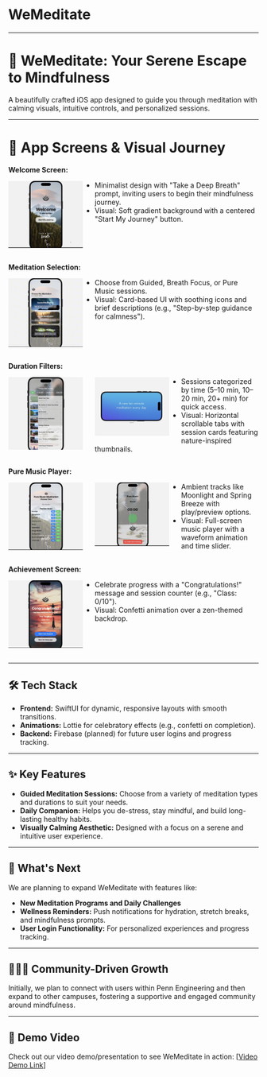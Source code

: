 # WeMeditate

---


# 📱 WeMeditate: Your Serene Escape to Mindfulness

A beautifully crafted iOS app designed to guide you through meditation with calming visuals, intuitive controls, and personalized sessions.

---
# 🌿 App Screens & Visual Journey

**Welcome Screen:**

<img src="/welcome.png" alt="Welcome picture" style="width: 150px; height: auto; float: left; margin: 0 1.5rem 1rem 0;" />

* Minimalist design with "Take a Deep Breath" prompt, inviting users to begin their mindfulness journey.
* Visual: Soft gradient background with a centered "Start My Journey" button.

<div style="clear: both;"></div>

**Meditation Selection:**

<img src="/selection1.png" alt="Selection1 picture" style="width: 150px; height: auto; float: left; margin: 0 1.5rem 1rem 0;" />

* Choose from Guided, Breath Focus, or Pure Music sessions.
* Visual: Card-based UI with soothing icons and brief descriptions (e.g., "Step-by-step guidance for calmness").

<div style="clear: both;"></div>

**Duration Filters:**

<img src="/selection2.png" alt="Selection2 picture" style="width: 150px; height: auto; float: left; margin: 0 1.5rem 1rem 0;" />
<img src="/selection3.png" alt="Selection3 picture" style="width: 150px; height: auto; float: left; margin: 0 1.5rem 1rem 0;" />

* Sessions categorized by time (5–10 min, 10–20 min, 20+ min) for quick access.
* Visual: Horizontal scrollable tabs with session cards featuring nature-inspired thumbnails.

<div style="clear: both;"></div>

**Pure Music Player:**

<img src="/Player1.png" alt="player1 picture" style="width: 150px; height: auto; float: left; margin: 0 1.5rem 1rem 0;" />
<img src="/Player2.png" alt="player2 picture" style="width: 150px; height: auto; float: left; margin: 0 1.5rem 1rem 0;" />

* Ambient tracks like Moonlight and Spring Breeze with play/preview options.
* Visual: Full-screen music player with a waveform animation and time slider.

<div style="clear: both;"></div>

**Achievement Screen:**

<img src="/achievement.png" alt="Profile picture" style="width: 150px; height: autox; float: left; margin: 0 1.5rem 1rem 0;" />

* Celebrate progress with a "Congratulations!" message and session counter (e.g., "Class: 0/10").
* Visual: Confetti animation over a zen-themed backdrop.

<div style="clear: both;"></div>

---

## 🛠️ Tech Stack

- **Frontend:** SwiftUI for dynamic, responsive layouts with smooth transitions.
- **Animations:** Lottie for celebratory effects (e.g., confetti on completion).
- **Backend:** Firebase (planned) for future user logins and progress tracking.

---

## ✨ Key Features

- **Guided Meditation Sessions:** Choose from a variety of meditation types and durations to suit your needs.
- **Daily Companion:** Helps you de-stress, stay mindful, and build long-lasting healthy habits.
- **Visually Calming Aesthetic:** Designed with a focus on a serene and intuitive user experience.

---

## 🚀 What's Next

We are planning to expand WeMeditate with features like:

- **New Meditation Programs and Daily Challenges**
- **Wellness Reminders:**  Push notifications for hydration, stretch breaks, and mindfulness prompts.
- **User Login Functionality:** For personalized experiences and progress tracking.

---

## 🧑‍🤝‍🧑 Community-Driven Growth

Initially, we plan to connect with users within Penn Engineering and then expand to other campuses, fostering a supportive and engaged community around mindfulness.

---
## 🎥 Demo Video

Check out our video demo/presentation to see WeMeditate in action: [[Video Demo Link](https://www.youtube.com/watch?v=kTgs8VgtaGw)]
